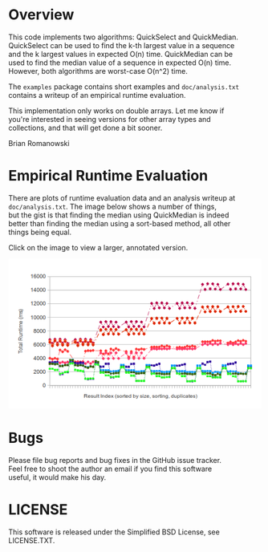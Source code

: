 # Overview
This code implements two algorithms: QuickSelect and QuickMedian.   
QuickSelect can be used to find the k-th largest value in a sequence   
and the k largest values in expected O(n) time.  QuickMedian can be   
used to find the median value of a sequence in expected O(n) time.   
However, both algorithms are worst-case O(n^2) time.  
  
The <code>examples</code> package contains short examples and <code>doc/analysis.txt</code>   
contains a writeup of an empirical runtime evaluation.   
  
This implementation only works on double arrays.  Let me know if   
you're interested in seeing versions for other array types and   
collections, and that will get done a bit sooner.   
  
Brian Romanowski   


# Empirical Runtime Evaluation
There are plots of runtime evaluation data and an analysis writeup at   
<code>doc/analysis.txt</code>.  The image below shows a number of things,  
but the gist is that finding the median using QuickMedian is indeed   
better than finding the median using a sort-based method, all other   
things being equal.   
  
Click on the image to view a larger, annotated version.  
  
<a href="http://github.com/romanows/QuickSelect/raw/master/doc/QuickSelectEval_large1.png"><img src="http://github.com/romanows/QuickSelect/raw/master/doc/QuickSelectEval_preview1.png" alt="Thumbnail image linking to the full image that analyzes QuickMedian vs. SortMedian runtimes.  See analysis.txt for a writeup of the evaluation data." /></a>


# Bugs
Please file bug reports and bug fixes in the GitHub issue tracker.   
Feel free to shoot the author an email if you find this software  
useful, it would make his day.  


# LICENSE
This software is released under the Simplified BSD License, see   
LICENSE.TXT.  
